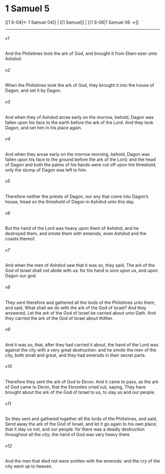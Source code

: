 # 1 Samuel 5

[[1 S-04|← 1 Samuel 04]] | [[1 Samuel]] | [[1 S-06|1 Samuel 06 →]]
***

###### v1
And the Philistines took the ark of God, and brought it from Eben–ezer unto Ashdod.
###### v2
When the Philistines took the ark of God, they brought it into the house of Dagon, and set it by Dagon.
###### v3
And when they of Ashdod arose early on the morrow, behold, Dagon was fallen upon his face to the earth before the ark of the Lord. And they took Dagon, and set him in his place again.
###### v4
And when they arose early on the morrow morning, behold, Dagon was fallen upon his face to the ground before the ark of the Lord; and the head of Dagon and both the palms of his hands were cut off upon the threshold; only the stump of Dagon was left to him.
###### v5
Therefore neither the priests of Dagon, nor any that come into Dagon’s house, tread on the threshold of Dagon in Ashdod unto this day.
###### v6
But the hand of the Lord was heavy upon them of Ashdod, and he destroyed them, and smote them with emerods, even Ashdod and the coasts thereof.
###### v7
And when the men of Ashdod saw that it was so, they said, The ark of the God of Israel shall not abide with us: for his hand is sore upon us, and upon Dagon our god.
###### v8
They sent therefore and gathered all the lords of the Philistines unto them, and said, What shall we do with the ark of the God of Israel? And they answered, Let the ark of the God of Israel be carried about unto Gath. And they carried the ark of the God of Israel about thither.
###### v9
And it was so, that, after they had carried it about, the hand of the Lord was against the city with a very great destruction: and he smote the men of the city, both small and great, and they had emerods in their secret parts.
###### v10
Therefore they sent the ark of God to Ekron. And it came to pass, as the ark of God came to Ekron, that the Ekronites cried out, saying, They have brought about the ark of the God of Israel to us, to slay us and our people.
###### v11
So they sent and gathered together all the lords of the Philistines, and said, Send away the ark of the God of Israel, and let it go again to his own place, that it slay us not, and our people: for there was a deadly destruction throughout all the city; the hand of God was very heavy there.
###### v12
And the men that died not were smitten with the emerods: and the cry of the city went up to heaven. 
